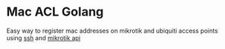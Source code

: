# **Mac ACL Golang**

Easy way to register mac addresses on mikrotik and ubiquiti access points using [ssh](golang.org/x/crypto/ssh) and [mikrotik api](github.com/go-routeros/routeros)
